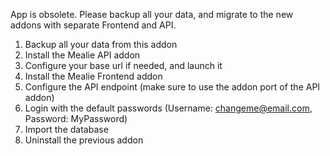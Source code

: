 App is obsolete. Please backup all your data, and migrate to the new addons with separate Frontend and API.

1. Backup all your data from this addon
2. Install the Mealie API addon
3. Configure your base url if needed, and launch it
4. Install the Mealie Frontend addon
5. Configure the API endpoint (make sure to use the addon port of the API addon)
6. Login with the default passwords (Username: changeme@email.com, Password: MyPassword)
7. Import the database
8. Uninstall the previous addon
